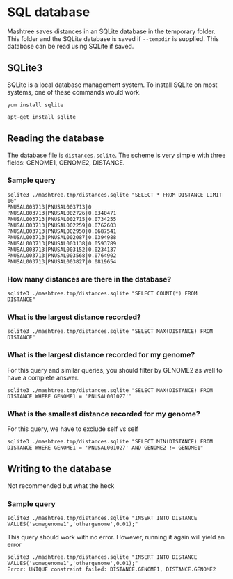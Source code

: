 # SQL database

Mashtree saves distances in an SQLite database in the temporary folder.
This folder and the SQLite database is saved if `--tempdir` is supplied.
This database can be read using SQLite if saved.

## SQLite3

SQLite is a local database management system. To install SQLite on most systems, one of these commands would work.

    yum install sqlite

    apt-get install sqlite

## Reading the database

The database file is `distances.sqlite`. The scheme is very simple with three fields: GENOME1, GENOME2, DISTANCE.

### Sample query

    sqlite3 ./mashtree.tmp/distances.sqlite "SELECT * FROM DISTANCE LIMIT 10"
    PNUSAL003713|PNUSAL003713|0
    PNUSAL003713|PNUSAL002726|0.0340471
    PNUSAL003713|PNUSAL002715|0.0734255
    PNUSAL003713|PNUSAL002259|0.0762603
    PNUSAL003713|PNUSAL002950|0.0687541
    PNUSAL003713|PNUSAL002087|0.0394988
    PNUSAL003713|PNUSAL003138|0.0593789
    PNUSAL003713|PNUSAL003152|0.0234137
    PNUSAL003713|PNUSAL003568|0.0764902
    PNUSAL003713|PNUSAL003827|0.0819654

### How many distances are there in the database?

    sqlite3 ./mashtree.tmp/distances.sqlite "SELECT COUNT(*) FROM DISTANCE"

### What is the largest distance recorded?

    sqlite3 ./mashtree.tmp/distances.sqlite "SELECT MAX(DISTANCE) FROM DISTANCE"

### What is the largest distance recorded for my genome?

For this query and similar queries, you should filter by GENOME2 as well to have a complete answer.

    sqlite3 ./mashtree.tmp/distances.sqlite "SELECT MAX(DISTANCE) FROM DISTANCE WHERE GENOME1 = 'PNUSAL001027'"
    
### What is the smallest distance recorded for my genome?

For this query, we have to exclude self vs self

    sqlite3 ./mashtree.tmp/distances.sqlite "SELECT MIN(DISTANCE) FROM DISTANCE WHERE GENOME1 = 'PNUSAL001027' AND GENOME2 != GENOME1"

## Writing to the database

Not recommended but what the heck

### Sample query

    sqlite3 ./mashtree.tmp/distances.sqlite "INSERT INTO DISTANCE VALUES('somegenome1','othergenome',0.01);"
    
This query should work with no error.  However, running it again will yield an error
    
    sqlite3 ./mashtree.tmp/distances.sqlite "INSERT INTO DISTANCE VALUES('somegenome1','othergenome',0.01);"
    Error: UNIQUE constraint failed: DISTANCE.GENOME1, DISTANCE.GENOME2
    
